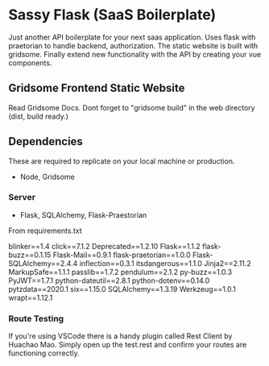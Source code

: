 # Sassy Flask (SaaS Boilerplate)
Just another API boilerplate for your next saas application. Uses flask with praetorian to handle backend, authorization. The static website is built with gridsome. Finally extend new functionality with the API by creating your vue components. 

## Gridsome Frontend Static Website
Read Gridsome Docs.
Dont forget to "gridsome build" in the web directory (dist, build ready.)

## Dependencies
These are required to replicate on your local machine or production.
- Node, Gridsome

### Server
- Flask, SQLAlchemy, Flask-Praestorian

From requirements.txt

blinker==1.4
click==7.1.2
Deprecated==1.2.10
Flask==1.1.2
flask-buzz==0.1.15
Flask-Mail==0.9.1
flask-praetorian==1.0.0
Flask-SQLAlchemy==2.4.4
inflection==0.3.1
itsdangerous==1.1.0
Jinja2==2.11.2
MarkupSafe==1.1.1
passlib==1.7.2
pendulum==2.1.2
py-buzz==1.0.3
PyJWT==1.7.1
python-dateutil==2.8.1
python-dotenv==0.14.0
pytzdata==2020.1
six==1.15.0
SQLAlchemy==1.3.19
Werkzeug==1.0.1
wrapt==1.12.1

### Route Testing
If you're using VSCode there is a handy plugin called Rest Client by Huachao Mao. Simply open up the test.rest and confirm your routes are functioning correctly.